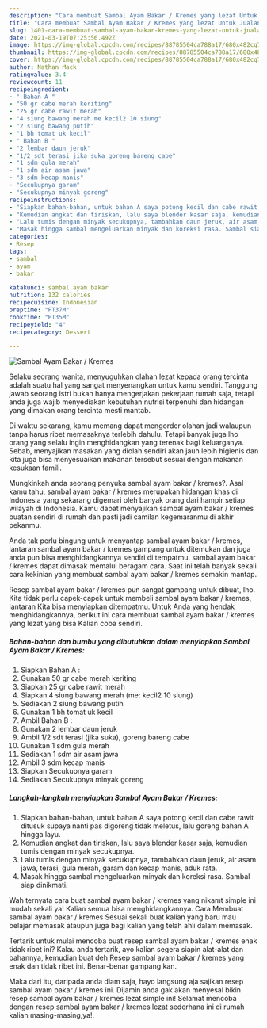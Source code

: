 ```yaml
---
description: "Cara membuat Sambal Ayam Bakar / Kremes yang lezat Untuk Jualan"
title: "Cara membuat Sambal Ayam Bakar / Kremes yang lezat Untuk Jualan"
slug: 1401-cara-membuat-sambal-ayam-bakar-kremes-yang-lezat-untuk-jualan
date: 2021-03-19T07:25:56.492Z
image: https://img-global.cpcdn.com/recipes/88785504ca788a17/680x482cq70/sambal-ayam-bakar-kremes-foto-resep-utama.jpg
thumbnail: https://img-global.cpcdn.com/recipes/88785504ca788a17/680x482cq70/sambal-ayam-bakar-kremes-foto-resep-utama.jpg
cover: https://img-global.cpcdn.com/recipes/88785504ca788a17/680x482cq70/sambal-ayam-bakar-kremes-foto-resep-utama.jpg
author: Nathan Mack
ratingvalue: 3.4
reviewcount: 11
recipeingredient:
- " Bahan A "
- "50 gr cabe merah keriting"
- "25 gr cabe rawit merah"
- "4 siung bawang merah me kecil2 10 siung"
- "2 siung bawang putih"
- "1 bh tomat uk kecil"
- " Bahan B "
- "2 lembar daun jeruk"
- "1/2 sdt terasi jika suka goreng bareng cabe"
- "1 sdm gula merah"
- "1 sdm air asam jawa"
- "3 sdm kecap manis"
- "Secukupnya garam"
- "Secukupnya minyak goreng"
recipeinstructions:
- "Siapkan bahan-bahan, untuk bahan A saya potong kecil dan cabe rawit ditusuk supaya nanti pas digoreng tidak meletus, lalu goreng bahan A hingga layu."
- "Kemudian angkat dan tiriskan, lalu saya blender kasar saja, kemudian tumis dengan minyak secukupnya."
- "Lalu tumis dengan minyak secukupnya, tambahkan daun jeruk, air asam jawa, terasi, gula merah, garam dan kecap manis, aduk rata."
- "Masak hingga sambal mengeluarkan minyak dan koreksi rasa. Sambal siap dinikmati."
categories:
- Resep
tags:
- sambal
- ayam
- bakar

katakunci: sambal ayam bakar 
nutrition: 132 calories
recipecuisine: Indonesian
preptime: "PT37M"
cooktime: "PT35M"
recipeyield: "4"
recipecategory: Dessert

---
```



![Sambal Ayam Bakar / Kremes](https://img-global.cpcdn.com/recipes/88785504ca788a17/680x482cq70/sambal-ayam-bakar-kremes-foto-resep-utama.jpg)

Selaku seorang wanita, menyuguhkan olahan lezat kepada orang tercinta adalah suatu hal yang sangat menyenangkan untuk kamu sendiri. Tanggung jawab seorang istri bukan hanya mengerjakan pekerjaan rumah saja, tetapi anda juga wajib menyediakan kebutuhan nutrisi terpenuhi dan hidangan yang dimakan orang tercinta mesti mantab.

Di waktu  sekarang, kamu memang dapat mengorder olahan jadi walaupun tanpa harus ribet memasaknya terlebih dahulu. Tetapi banyak juga lho orang yang selalu ingin menghidangkan yang terenak bagi keluarganya. Sebab, menyajikan masakan yang diolah sendiri akan jauh lebih higienis dan kita juga bisa menyesuaikan makanan tersebut sesuai dengan makanan kesukaan famili. 



Mungkinkah anda seorang penyuka sambal ayam bakar / kremes?. Asal kamu tahu, sambal ayam bakar / kremes merupakan hidangan khas di Indonesia yang sekarang digemari oleh banyak orang dari hampir setiap wilayah di Indonesia. Kamu dapat menyajikan sambal ayam bakar / kremes buatan sendiri di rumah dan pasti jadi camilan kegemaranmu di akhir pekanmu.

Anda tak perlu bingung untuk menyantap sambal ayam bakar / kremes, lantaran sambal ayam bakar / kremes gampang untuk ditemukan dan juga anda pun bisa menghidangkannya sendiri di tempatmu. sambal ayam bakar / kremes dapat dimasak memalui beragam cara. Saat ini telah banyak sekali cara kekinian yang membuat sambal ayam bakar / kremes semakin mantap.

Resep sambal ayam bakar / kremes pun sangat gampang untuk dibuat, lho. Kita tidak perlu capek-capek untuk membeli sambal ayam bakar / kremes, lantaran Kita bisa menyiapkan ditempatmu. Untuk Anda yang hendak menghidangkannya, berikut ini cara membuat sambal ayam bakar / kremes yang lezat yang bisa Kalian coba sendiri.

<!--inarticleads1-->

##### Bahan-bahan dan bumbu yang dibutuhkan dalam menyiapkan Sambal Ayam Bakar / Kremes:

1. Siapkan  Bahan A :
1. Gunakan 50 gr cabe merah keriting
1. Siapkan 25 gr cabe rawit merah
1. Siapkan 4 siung bawang merah (me: kecil2 10 siung)
1. Sediakan 2 siung bawang putih
1. Gunakan 1 bh tomat uk kecil
1. Ambil  Bahan B :
1. Gunakan 2 lembar daun jeruk
1. Ambil 1/2 sdt terasi (jika suka), goreng bareng cabe
1. Gunakan 1 sdm gula merah
1. Sediakan 1 sdm air asam jawa
1. Ambil 3 sdm kecap manis
1. Siapkan Secukupnya garam
1. Sediakan Secukupnya minyak goreng




<!--inarticleads2-->

##### Langkah-langkah menyiapkan Sambal Ayam Bakar / Kremes:

1. Siapkan bahan-bahan, untuk bahan A saya potong kecil dan cabe rawit ditusuk supaya nanti pas digoreng tidak meletus, lalu goreng bahan A hingga layu.
1. Kemudian angkat dan tiriskan, lalu saya blender kasar saja, kemudian tumis dengan minyak secukupnya.
1. Lalu tumis dengan minyak secukupnya, tambahkan daun jeruk, air asam jawa, terasi, gula merah, garam dan kecap manis, aduk rata.
1. Masak hingga sambal mengeluarkan minyak dan koreksi rasa. Sambal siap dinikmati.




Wah ternyata cara buat sambal ayam bakar / kremes yang nikamt simple ini mudah sekali ya! Kalian semua bisa menghidangkannya. Cara Membuat sambal ayam bakar / kremes Sesuai sekali buat kalian yang baru mau belajar memasak ataupun juga bagi kalian yang telah ahli dalam memasak.

Tertarik untuk mulai mencoba buat resep sambal ayam bakar / kremes enak tidak ribet ini? Kalau anda tertarik, ayo kalian segera siapin alat-alat dan bahannya, kemudian buat deh Resep sambal ayam bakar / kremes yang enak dan tidak ribet ini. Benar-benar gampang kan. 

Maka dari itu, daripada anda diam saja, hayo langsung aja sajikan resep sambal ayam bakar / kremes ini. Dijamin anda gak akan menyesal bikin resep sambal ayam bakar / kremes lezat simple ini! Selamat mencoba dengan resep sambal ayam bakar / kremes lezat sederhana ini di rumah kalian masing-masing,ya!.

